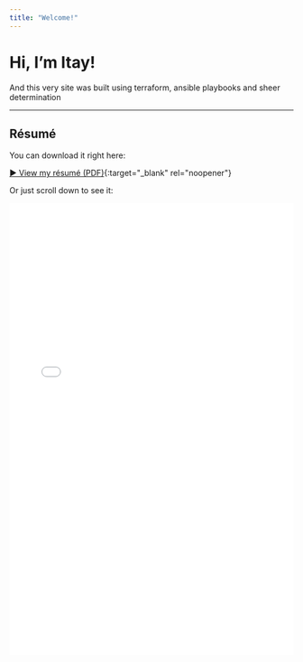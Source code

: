 ```yaml
---
title: "Welcome!"
---
```


# Hi, I’m Itay!

And this very site was built using terraform, ansible playbooks and sheer determination

---

## Résumé

You can download it right here:

[▶ View my résumé (PDF)](/Itay_Gueta_CV_2025.pdf){:target="_blank" rel="noopener"}

Or just scroll down to see it:

<embed src="/Itay_Gueta_CV_2025.pdf"
       type="application/pdf"
       width="100%" height="800px" />

